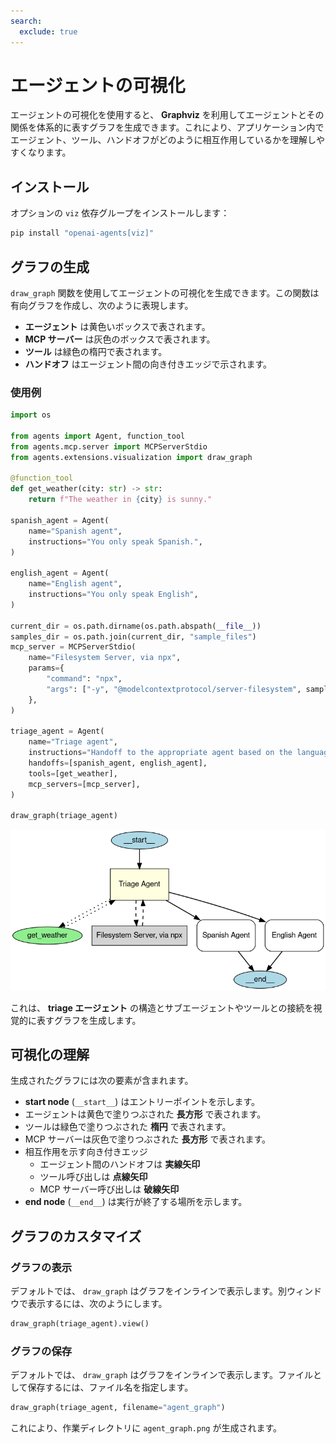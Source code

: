```yaml
---
search:
  exclude: true
---
```

# エージェントの可視化

エージェントの可視化を使用すると、 **Graphviz** を利用してエージェントとその関係を体系的に表すグラフを生成できます。これにより、アプリケーション内でエージェント、ツール、ハンドオフがどのように相互作用しているかを理解しやすくなります。

## インストール

オプションの `viz` 依存グループをインストールします：

```bash
pip install "openai-agents[viz]"
```

## グラフの生成

`draw_graph` 関数を使用してエージェントの可視化を生成できます。この関数は有向グラフを作成し、次のように表現します。

- **エージェント** は黄色いボックスで表されます。
- **MCP サーバー** は灰色のボックスで表されます。
- **ツール** は緑色の楕円で表されます。
- **ハンドオフ** はエージェント間の向き付きエッジで示されます。

### 使用例

```python
import os

from agents import Agent, function_tool
from agents.mcp.server import MCPServerStdio
from agents.extensions.visualization import draw_graph

@function_tool
def get_weather(city: str) -> str:
    return f"The weather in {city} is sunny."

spanish_agent = Agent(
    name="Spanish agent",
    instructions="You only speak Spanish.",
)

english_agent = Agent(
    name="English agent",
    instructions="You only speak English",
)

current_dir = os.path.dirname(os.path.abspath(__file__))
samples_dir = os.path.join(current_dir, "sample_files")
mcp_server = MCPServerStdio(
    name="Filesystem Server, via npx",
    params={
        "command": "npx",
        "args": ["-y", "@modelcontextprotocol/server-filesystem", samples_dir],
    },
)

triage_agent = Agent(
    name="Triage agent",
    instructions="Handoff to the appropriate agent based on the language of the request.",
    handoffs=[spanish_agent, english_agent],
    tools=[get_weather],
    mcp_servers=[mcp_server],
)

draw_graph(triage_agent)
```

![Agent Graph](../assets/images/graph.png)

これは、 **triage エージェント** の構造とサブエージェントやツールとの接続を視覚的に表すグラフを生成します。

## 可視化の理解

生成されたグラフには次の要素が含まれます。

- **start node** (`__start__`) はエントリーポイントを示します。
- エージェントは黄色で塗りつぶされた **長方形** で表されます。
- ツールは緑色で塗りつぶされた **楕円** で表されます。
- MCP サーバーは灰色で塗りつぶされた **長方形** で表されます。
- 相互作用を示す向き付きエッジ  
  - エージェント間のハンドオフは **実線矢印**  
  - ツール呼び出しは **点線矢印**  
  - MCP サーバー呼び出しは **破線矢印**
- **end node** (`__end__`) は実行が終了する場所を示します。

## グラフのカスタマイズ

### グラフの表示
デフォルトでは、 `draw_graph` はグラフをインラインで表示します。別ウィンドウで表示するには、次のようにします。

```python
draw_graph(triage_agent).view()
```

### グラフの保存
デフォルトでは、 `draw_graph` はグラフをインラインで表示します。ファイルとして保存するには、ファイル名を指定します。

```python
draw_graph(triage_agent, filename="agent_graph")
```

これにより、作業ディレクトリに `agent_graph.png` が生成されます。